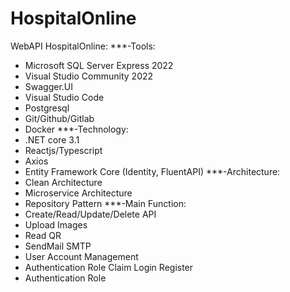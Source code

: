 # HospitalOnline
WebAPI HospitalOnline:
***-Tools:
- Microsoft SQL Server Express 2022
- Visual Studio Community 2022
- Swagger.UI
- Visual Studio Code
- Postgresql
- Git/Github/Gitlab
- Docker
***-Technology:
- .NET core 3.1
- Reactjs/Typescript
- Axios
- Entity Framework Core (Identity, FluentAPI)
***-Architecture:
- Clean Architecture
- Microservice Architecture
- Repository Pattern
***-Main Function:
- Create/Read/Update/Delete API 
- Upload Images
- Read QR
- SendMail SMTP
- User Account Management
- Authentication Role Claim Login Register
- Authentication Role
  
